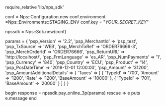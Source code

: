 require_relative 'lib/nps_sdk'

conf = Nps::Configuration.new
conf.environment =Nps::Environments::STAGING_ENV
conf.key = "_YOUR_SECRET_KEY_"

npssdk = Nps::Sdk.new(conf)

params = {
    'psp_Version' => '2.2',
    'psp_MerchantId' => 'psp_test',
    'psp_TxSource' => 'WEB',
    'psp_MerchTxRef' => 'ORDER76666-3',
    'psp_MerchOrderId' => 'ORDER76666',
    'psp_ReturnURL' => 'http://localhost/',
    'psp_FrmLanguage' => 'es_AR',
    'psp_NumPayments' => '1',
    'psp_Currency' => '840',
    'psp_Country' => 'ECU',
    'psp_Product' => '14',
    'psp_PosDateTime' => '2019-12-01 12:00:00',
    'psp_Amount' => '31200',
    'psp_AmountAdditionalDetails'  => {
        'Taxes'  => [
            {
                'TypeId' => '700',
                'Amount' => '1200',
                'Rate' => '1200',
                'BaseAmount' => '10000'
            },
            {
                'TypeId' => '701',
                'BaseAmount' => '20000'
            }
        ]
    }
}

begin 
    response = npssdk.pay_online_3p(params) 
rescue => e 
    puts e.message 
end 
